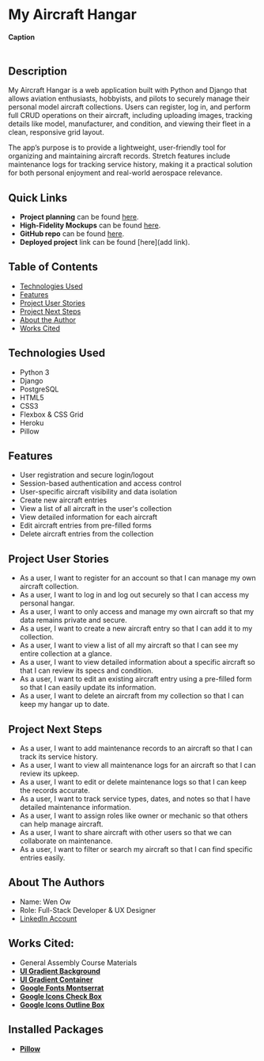 # My Aircraft Hangar

#### Caption

<img src="" alt=""/>

## Description

My Aircraft Hangar is a web application built with Python and Django that allows aviation enthusiasts, hobbyists, and pilots to securely manage their personal model aircraft collections. Users can register, log in, and perform full CRUD operations on their aircraft, including uploading images, tracking details like model, manufacturer, and condition, and viewing their fleet in a clean, responsive grid layout.

The app’s purpose is to provide a lightweight, user-friendly tool for organizing and maintaining aircraft records. Stretch features include maintenance logs for tracking service history, making it a practical solution for both personal enjoyment and real-world aerospace relevance.

## Quick Links

- **Project planning** can be found [here](https://trello.com/invite/b/683ca64d8ace926e380fb360/ATTI8fb9c546122dd2e5716b7b6439d2bd2c5677A9C2/my-aircraft-hangar).
- **High-Fidelity Mockups** can be found [here](https://www.figma.com/design/SUZEZHrFOItfP1hjO7fzrN/Unit-4-Project?node-id=0-1&t=ehbhP3mry9CZFSbh-1).
- **GitHub repo** can be found [here](https://github.com/Wen-Ow/my-aircraft-hangar).
- **Deployed project** link can be found [here](add link).

## Table of Contents

- [Technologies Used](#technologiesused)
- [Features](#features)
- [Project User Stories](#userstories)
- [Project Next Steps](#nextsteps)
- [About the Author](#author)
- [Works Cited](#workscited)

## <a name="technologiesused"></a>Technologies Used

- Python 3
- Django
- PostgreSQL
- HTML5
- CSS3
- Flexbox & CSS Grid
- Heroku
- Pillow

## <a name="features"></a>Features

- User registration and secure login/logout
- Session-based authentication and access control
- User-specific aircraft visibility and data isolation
- Create new aircraft entries
- View a list of all aircraft in the user's collection
- View detailed information for each aircraft
- Edit aircraft entries from pre-filled forms
- Delete aircraft entries from the collection

## <a name="userstories"></a>Project User Stories

- As a user, I want to register for an account so that I can manage my own aircraft collection.
- As a user, I want to log in and log out securely so that I can access my personal hangar.
- As a user, I want to only access and manage my own aircraft so that my data remains private and secure.
- As a user, I want to create a new aircraft entry so that I can add it to my collection.
- As a user, I want to view a list of all my aircraft so that I can see my entire collection at a glance.
- As a user, I want to view detailed information about a specific aircraft so that I can review its specs and condition.
- As a user, I want to edit an existing aircraft entry using a pre-filled form so that I can easily update its information.
- As a user, I want to delete an aircraft from my collection so that I can keep my hangar up to date.

## <a name="nextsteps"></a>Project Next Steps

- As a user, I want to add maintenance records to an aircraft so that I can track its service history.
- As a user, I want to view all maintenance logs for an aircraft so that I can review its upkeep.
- As a user, I want to edit or delete maintenance logs so that I can keep the records accurate.
- As a user, I want to track service types, dates, and notes so that I have detailed maintenance information.
- As a user, I want to assign roles like owner or mechanic so that others can help manage aircraft.
- As a user, I want to share aircraft with other users so that we can collaborate on maintenance.
- As a user, I want to filter or search my aircraft so that I can find specific entries easily.

## <a name="author"></a>About The Authors

- Name: Wen Ow
- Role: Full-Stack Developer & UX Designer
- [LinkedIn Account](www.linkedin.com/in/wenow)

## <a name="workscited"></a>Works Cited:

- General Assembly Course Materials
- **[UI Gradient Background](https://uigradients.com/#Lawrencium)**
- **[UI Gradient Container](https://uigradients.com/#SublimeVivid)**
- **[Google Fonts Montserrat](https://fonts.google.com/specimen/Montserrat)**
- **[Google Icons Check Box](https://fonts.google.com/icons?selected=Material+Symbols+Outlined:check_box:FILL@0;wght@400;GRAD@0;opsz@24&icon.query=checkbox&icon.size=28&icon.color=%23FFFFFF)**
- **[Google Icons Outline Box](https://fonts.google.com/icons?selected=Material+Symbols+Outlined:check_box_outline_blank:FILL@0;wght@400;GRAD@0;opsz@24&icon.query=checkbox&icon.size=28&icon.color=%23FFFFFF)**

## Installed Packages

- **[Pillow](https://pypi.org/project/pillow/)**
